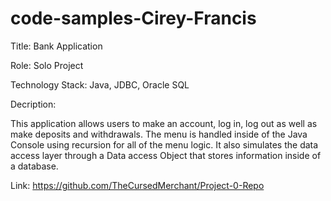 # code-samples-Cirey-Francis
Title: Bank Application

Role: Solo Project

Technology Stack: Java, JDBC, Oracle SQL

Decription:

 This application allows users to make an account, log in, log out as well as make deposits and withdrawals. The menu is handled inside of the Java Console using recursion for all of the menu logic. It also simulates the data access layer through a Data access Object that stores information inside of a database. 

Link: https://github.com/TheCursedMerchant/Project-0-Repo